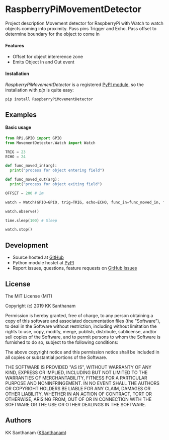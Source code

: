 # RaspberryPiMovementDetector

Project description Movement detector for RaspberryPi with Watch to watch objects coming into proximity. Pass pins Trigger and Echo. Pass offset to determine boundary for the object to come in


#### Features

- Offset for object intererence zone
- Emits Object In and Out event


#### Installation

*RaspberryPiMovementDetector* is a registered [PyPI module](https://pypi.python.org/pypi/RaspberryPiMovementDetector), so the installation
with *pip* is quite easy:

```console
pip install RaspberryPiMovementDetector
```


## Examples

#### Basic usage

```python
from RPi.GPIO import GPIO
from MovementDetector.Watch import Watch

TRIG = 23
ECHO = 24

def func_moved_in(arg):
  print("process for object entering field")

def func_moved_out(arg):
  print("process for object exiting field")

OFFSET = 200 # 2m

watch = Watch(GPIO=GPIO, trig=TRIG, echo=ECHO, func_in=func_moved_in, func_out=func_moved_out, offset=OFFSET)

watch.observe()

time.sleep(100) # Sleep 

watch.stop()
```


## Development

- Source hosted at [GitHub](https://github.com/KSanthanam/RaspberryPiMovementDetector)
- Python module hostet at [PyPI](https://pypi.python.org/pypi/RaspberryPiMovementDetector)
- Report issues, questions, feature requests on
  [GitHub Issues](https://github.com/KSanthanam/RaspberryPiMovementDetector/issues)


## License

The MIT License (MIT)

Copyright (c) 2019 KK Santhanam

Permission is hereby granted, free of charge, to any person obtaining a copy
of this software and associated documentation files (the "Software"), to deal
in the Software without restriction, including without limitation the rights
to use, copy, modify, merge, publish, distribute, sublicense, and/or sell
copies of the Software, and to permit persons to whom the Software is
furnished to do so, subject to the following conditions:

The above copyright notice and this permission notice shall be included in
all copies or substantial portions of the Software.

THE SOFTWARE IS PROVIDED "AS IS", WITHOUT WARRANTY OF ANY KIND, EXPRESS OR
IMPLIED, INCLUDING BUT NOT LIMITED TO THE WARRANTIES OF MERCHANTABILITY,
FITNESS FOR A PARTICULAR PURPOSE AND NONINFRINGEMENT. IN NO EVENT SHALL THE
AUTHORS OR COPYRIGHT HOLDERS BE LIABLE FOR ANY CLAIM, DAMAGES OR OTHER
LIABILITY, WHETHER IN AN ACTION OF CONTRACT, TORT OR OTHERWISE, ARISING FROM,
OUT OF OR IN CONNECTION WITH THE SOFTWARE OR THE USE OR OTHER DEALINGS IN
THE SOFTWARE.


## Authors

KK Santhanam ([KSanthanam](https://github.com/KSanthanam))